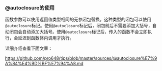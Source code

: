 ###  @autoclosure的使用

函数参数可以使用返回值类型相同的无参闭包替换。这种类型的闭包可以使用`@autoclosure`标记。使用`@autoclosure`标记后，闭包前后不需要添加大括号，自动闭包会自动添加大括号。使用`@autoclosure`标记后，传入的函数不会立即执行，会延迟到函数体内调用才执行。

详细介绍查看下面文章：

<https://github.com/pro648/tips/blob/master/sources/@autoclosure%E7%9A%84%E4%BD%BF%E7%94%A8.md>

